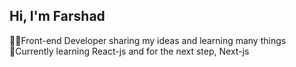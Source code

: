 ## Hi, I'm Farshad

👨‍💻Front-end Developer sharing my ideas and learning many things <br/>
🎨Currently learning React-js and for the next step, Next-js <br/>
<!--
**fshd1-front/fshd1-front** is a ✨ _special_ ✨ repository because its `README.md` (this file) appears on your GitHub profile.

Here are some ideas to get you started:

- 🔭 I’m currently working on ...
- 🌱 I’m currently learning ...
- 👯 I’m looking to collaborate on ...
- 🤔 I’m looking for help with ...
- 💬 Ask me about ...
- 📫 How to reach me: ...
- 😄 Pronouns: ...
- ⚡ Fun fact: ...
-->
